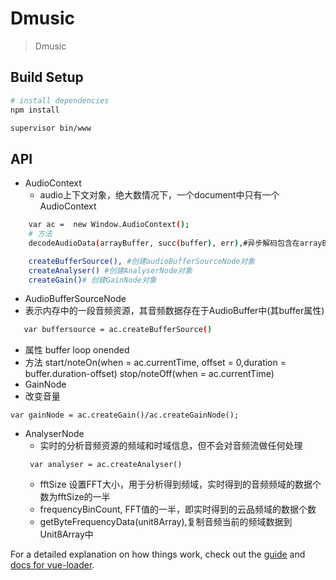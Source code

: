 # Dmusic

> Dmusic

## Build Setup

``` bash
# install dependencies
npm install

supervisor bin/www

```

## API
- AudioContext
  - audio上下文对象，绝大数情况下，一个document中只有一个AudioContext
```  bash
    var ac =  new Window.AudioContext();
    # 方法
    decodeAudioData(arrayBuffer, succ(buffer), err),#异步解码包含在arrayBuffer中的与i尿频数据

    createBufferSource(), #创建audioBufferSourceNode对象
    createAnalyser() #创建AnalyserNode对象
    createGain()# 创建GainNode对象
```
- AudioBufferSourceNode
 - 表示内存中的一段音频资源，其音频数据存在于AudioBuffer中(其buffer属性)
 ```bash
    var buffersource = ac.createBufferSource()
```
  - 属性
    buffer
    loop
    onended
  - 方法
    start/noteOn(when = ac.currentTime, offset = 0,duration = buffer.duration-offset)
    stop/noteOff(when = ac.currentTime)
- GainNode
 - 改变音量
 ```
 var gainNode = ac.createGain()/ac.createGainNode();
 ```
- AnalyserNode 
  - 实时的分析音频资源的频域和时域信息，但不会对音频流做任何处理
  ```
   var analyser = ac.createAnalyser()
  ```
   - fftSize 设置FFT大小，用于分析得到频域，实时得到的音频频域的数据个数为fftSize的一半
   - frequencyBinCount, FFT值的一半，即实时得到的云品频域的数据个数
   - getByteFrequencyData(unit8Array),复制音频当前的频域数据到Unit8Array中


For a detailed explanation on how things work, check out the [guide](http://vuejs-templates.github.io/webpack/) and [docs for vue-loader](http://vuejs.github.io/vue-loader).
